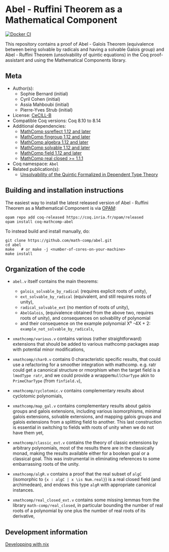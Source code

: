 <!---
This file was generated from `meta.yml`, please do not edit manually.
Follow the instructions on https://github.com/coq-community/templates to regenerate.
--->
# Abel - Ruffini Theorem as a Mathematical Component

[![Docker CI][docker-action-shield]][docker-action-link]

[docker-action-shield]: https://github.com/math-comp/abel/workflows/Docker%20CI/badge.svg?branch=master
[docker-action-link]: https://github.com/math-comp/abel/actions?query=workflow:"Docker%20CI"




This repository contains a proof of Abel - Galois Theorem
(equivalence between being solvable by radicals and having a
solvable Galois group) and Abel - Ruffini Theorem (unsolvability of
quintic equations) in the Coq proof-assistant and using the
Mathematical Components library.

## Meta

- Author(s):
  - Sophie Bernard (initial)
  - Cyril Cohen (initial)
  - Assia Mahboubi (initial)
  - Pierre-Yves Strub (initial)
- License: [CeCILL-B](CeCILL-B)
- Compatible Coq versions: Coq 8.10 to 8.14
- Additional dependencies:
  - [MathComp ssreflect 1.12 and later](https://math-comp.github.io)
  - [MathComp fingroup 1.12 and later](https://math-comp.github.io)
  - [MathComp algebra 1.12 and later](https://math-comp.github.io)
  - [MathComp solvable 1.12 and later](https://math-comp.github.io)
  - [MathComp field 1.12 and later](https://math-comp.github.io)
  - [MathComp real closed >= 1.1.1](https://github.com/math-comp/real-closed)
- Coq namespace: `Abel`
- Related publication(s):
  - [Unsolvability of the Quintic Formalized in Dependent Type Theory
](https://hal.inria.fr/hal-03136002) 

## Building and installation instructions

The easiest way to install the latest released version of Abel - Ruffini Theorem as a Mathematical Component
is via [OPAM](https://opam.ocaml.org/doc/Install.html):

```shell
opam repo add coq-released https://coq.inria.fr/opam/released
opam install coq-mathcomp-abel
```

To instead build and install manually, do:

``` shell
git clone https://github.com/math-comp/abel.git
cd abel
make   # or make -j <number-of-cores-on-your-machine> 
make install
```


## Organization of the code

- `abel.v` itself contains the main theorems:
  + `galois_solvable_by_radical` (requires explicit roots of unity),
  + `ext_solvable_by_radical` (equivalent, and still requires roots of unity),
  + `radical_solvable_ext` (no mention of roots of unity),
  + `AbelGalois`, (equivalence obtained from the above two, requires
  roots of unity), and consequences on solvability of polynomial
  + and their consequence on the example polynomial X⁵ -4X + 2:
  `example_not_solvable_by_radicals`,

- `xmathcomp/various.v` contains various (rather straightforward)
  extensions that should be added to various mathcomp packages asap
  with potential minor modifications,

- `xmathcomp/char0.v` contains 0 characteristic specific results,
  that could use a refactoring for a smoother integration with
  mathcomp. e.g. ratr could get a canonical structure or rmorphism
  when the target field is a `lmodType ratr`, and we could provide a
  wrapper`NullCharType` akin to `PrimeCharType` (from `finfield.v`),

- `xmathcomp/cyclotomic.v` contains complementary results about
  cyclotomic polynomials,

- `xmathcomp/map_gal.v` contains complementary results about galois
  groups and galois extensions, including various isomorphisms,
  minimal galois extensions, solvable extensions, and mapping galois
  groups and galois extensions from a splitting field to
  another. This last construction is essential in switching to
  fields with roots of unity when we do not have them yet,

- `xmathcomp/classic_ext.v` contains the theory of classic
  extensions by arbitrary polynomials, most of the results there are
  in the classically monad, making the results available either for
  a boolean goal or a classical goal. This was instrumental in
  eliminating references to some embarrassing roots of the unity.

- `xmathcomp/algR.v` contains a proof that the real subset of `algC`
  (isomorphic to `{x : algC | x \is Num.real}`) is a real closed field
  (and archimedean), and endows this type `algR` with appropriate
  canonical instances.

- `xmathcomp/real_closed_ext.v` contains some missing lemmas from
  the library `math-comp/real_closed`, in particular bounding the
  number of real roots of a polynomial by one plus the number of
  real roots of its derivative,

## Development information

[Developping with nix](NIX.md)
